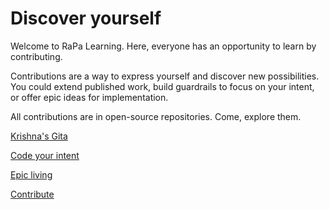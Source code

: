 # Discover yourself

Welcome to RaPa Learning. Here, everyone has an opportunity to learn by contributing.

Contributions are a way to express yourself and discover new possibilities.
You could extend published work, build guardrails to focus on your intent, or offer epic ideas for implementation.

All contributions are in open-source repositories. Come, explore them.

[Krishna's Gita](krishna-gita.md)

[Code your intent](coding.md)

[Epic living](epic-living.md)

[Contribute](contribute.md)
